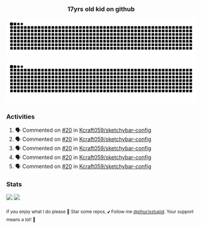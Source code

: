 <h3 align="center">17yrs old kid on github</h3>

![GitHub Contribution Grid Snake (Dark)](https://raw.githubusercontent.com/phucisstupid/phucisstupid/output/catppuccin-mocha.svg#gh-dark-mode-only)
![GitHub Contribution Grid Snake (Light)](https://raw.githubusercontent.com/phucisstupid/phucisstupid/output/github-contribution-grid-snake.svg#gh-light-mode-only)

### Activities

<!--START_SECTION:activity-->
1. 🗣 Commented on [#20](https://github.com/Kcraft059/sketchybar-config/pull/20#issuecomment-3393167623) in [Kcraft059/sketchybar-config](https://github.com/Kcraft059/sketchybar-config)
2. 🗣 Commented on [#20](https://github.com/Kcraft059/sketchybar-config/pull/20#issuecomment-3393159944) in [Kcraft059/sketchybar-config](https://github.com/Kcraft059/sketchybar-config)
3. 🗣 Commented on [#20](https://github.com/Kcraft059/sketchybar-config/pull/20#issuecomment-3393122900) in [Kcraft059/sketchybar-config](https://github.com/Kcraft059/sketchybar-config)
4. 🗣 Commented on [#20](https://github.com/Kcraft059/sketchybar-config/pull/20#issuecomment-3392949571) in [Kcraft059/sketchybar-config](https://github.com/Kcraft059/sketchybar-config)
5. 🗣 Commented on [#20](https://github.com/Kcraft059/sketchybar-config/pull/20#issuecomment-3392567218) in [Kcraft059/sketchybar-config](https://github.com/Kcraft059/sketchybar-config)
<!--END_SECTION:activity-->

### Stats

<div>
  <img width=400 src="https://github-readme-stats.vercel.app/api?username=phucisstupid&show_icons=true&theme=catppuccin_mocha"/>
  <img width=400 src="https://github-readme-stats.vercel.app/api/top-langs?username=phucisstupid&layout=compact&theme=catppuccin_mocha&card_width=395"/>
</div>

<sub>If you enjoy what I do please 🌟 Star some repos, 💕 Follow me [@phucisstupid](https://github.com/phucisstupid). Your support means a lot! 🥰
